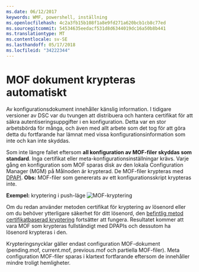 ```yaml
---
ms.date: 06/12/2017
keywords: WMF, powershell, inställning
ms.openlocfilehash: 4c2a3fb15b108f1a8e9fd271a620bcb1cb8c77ed
ms.sourcegitcommit: 54534635eedacf531d8d6344019dc16a50b8b441
ms.translationtype: MT
ms.contentlocale: sv-SE
ms.lasthandoff: 05/17/2018
ms.locfileid: "34222344"
---
```

# <a name="mof-documents-are-encrypted-by-default"></a>MOF dokument krypteras automatiskt

Av konfigurationsdokument innehåller känslig information. I tidigare versioner av DSC var du tvungen att distribuera och hantera certifikat för att säkra autentiseringsuppgifter i en konfiguration. Detta var en stor arbetsbörda för många, och även med allt arbete som det tog för att göra detta du fortfarande har lämnat med vissa konfigurationsinformation som inte och kan inte skyddas.

Som inte längre fallet eftersom **all konfiguration av MOF-filer skyddas som standard**. Inga certifikat eller meta-konfigurationsinställningar krävs. Varje gång en konfiguration som MOF sparas disk av den lokala Configuration Manager (MGM) på Målnoden är krypterad. De MOF-filer krypteras med [DPAPI](https://msdn.microsoft.com/library/ms995355.aspx). **Obs:** MOF-filer som genererats av ett konfigurationsskript krypteras inte.

**Exempel:** kryptering i push-läge ![MOF-kryptering](../images/MOF_Encryption.jpg)

Om du redan använder metoden certifikat för kryptering av lösenord eller om du behöver ytterligare säkerhet för ditt lösenord, den [befintlig metod certifikatbaserad kryptering](https://msdn.microsoft.com/powershell/dsc/securemof) fortsätter att fungera. Resultatet kommer att vara MOF som krypteras fullständigt med DPAPIs och dessutom ha lösenord krypteras i den.

Krypteringsnycklar gäller endast configuration MOF-dokument (pending.mof, current.mof, previous.mof och partiella MOF-filer). Meta configuration MOF-filer sparas i klartext fortfarande eftersom de innehåller mindre troligt hemligheter.
